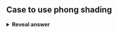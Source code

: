 ## Case to use phong shading
<details>
<summary><b>Reveal answer</b></summary>
Surfaces with specular reflection (large ks)
</details>
